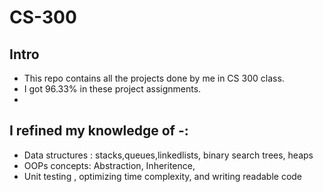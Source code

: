 # CS-300

## Intro 
- This repo contains all the projects done by me in CS 300 class. 
- I got 96.33% in these project assignments.
- 
## I refined my knowledge of -:
- Data structures : stacks,queues,linkedlists, binary search trees, heaps
- OOPs concepts: Abstraction, Inheritence,
- Unit testing , optimizing time complexity, and writing readable code  
